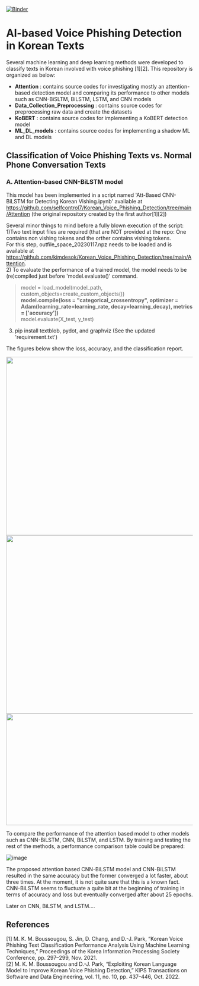 [![Binder](https://mybinder.org/badge_logo.svg)](https://mybinder.org/v2/gh/selfcontrol7/Korean_Voice_Phishing_Detection/HEAD)

# AI-based Voice Phishing Detection in Korean Texts
Several machine learning and deep learning methods were developed to classify texts in Korean involved with voice phishing [1][2].
This repository is organized as below:
- **Attention** : contains source codes for investigating mostly an attention-based detection model and comparing its performance to other models such as CNN-BiSLTM, BiLSTM, LSTM, and CNN models 
- **Data_Collection_Preprocessing** : contains source codes for preprocessing raw data and create the datasets 
- **KoBERT** : contains source codes for implementing a KoBERT detection model
- **ML_DL_models** : contains  source codes for implementing a shadow ML and DL models

## Classification of Voice Phishing Texts vs. Normal Phone Conversation Texts
### A. Attention-based CNN-BiLSTM model
This model has been implemented in a script named 'Att-Based CNN-BiLSTM for Detecting Korean Vishing.ipynb' available at https://github.com/selfcontrol7/Korean_Voice_Phishing_Detection/tree/main/Attention (the original repository created by the first author[1][2])

Several minor things to mind before a fully blown execution of the script: <br>
1)Two text input files are required (that are NOT provided at the repo: One contains non vishing tokens and the orther contains vishing tokens.  <br>
For this step, outfile_space_20230117.npz needs to be loaded and is available at https://github.com/kimdesok/Korean_Voice_Phishing_Detection/tree/main/Attention. <br>
2) To evaluate the performance of a trained model, the model needs to be (re)compiled just before 'model.evaluate()' command.

> model = load_model(model_path, custom_objects=create_custom_objects()) <br>
> **model.compile(loss = "categorical_crossentropy", optimizer = Adam(learning_rate=learning_rate, decay=learning_decay), metrics = ['accuracy'])** <br>
> model.evaluate(X_test, y_test) <br>

3) pip install textblob, pydot, and graphviz (See the updated 'requirement.txt')

The figures below show the loss, accuracy, and the classification report.

<img src=https://user-images.githubusercontent.com/64822593/213070074-4acfba7b-6ad6-4428-aefa-708c3422f0c5.png width="600" height="480">
<img src=https://user-images.githubusercontent.com/64822593/213069089-a971596c-01fb-4749-910c-1daec9c14c99.png width="600" height="480">
<img src=https://user-images.githubusercontent.com/64822593/213071179-4e845c8d-541c-4913-80d9-8130317c4592.png width="600" height="300">

To compare the performance of the attention based model to other models such as CNN-BiLSTM, CNN, BiLSTM, and LSTM.
By training and testing the rest of the methods, a performance comparison table could be prepared:

![image](https://user-images.githubusercontent.com/64822593/213107883-1da2fbb5-443d-49b1-ba3f-604735677eb6.png)

The proposed attention based CNN-BiLSTM model and CNN-BiLSTM resulted in the same accuracy but the former converged a lot faster, about three times.
At the moment, it is not quite sure that this is a known fact.  CNN-BiLSTM seems to fluctuate a quite bit at the beginning of training in terms of accuracy and loss but eventually converged after about 25 epochs.

Later on CNN, BiLSTM, and LSTM....

## References
[1] M. K. M. Boussougou, S. Jin, D. Chang, and D.-J. Park, “Korean Voice Phishing Text Classification Performance Analysis Using Machine Learning Techniques,” Proceedings of the Korea Information Processing Society Conference, pp. 297–299, Nov. 2021.<br>
[2] M. K. M. Boussougou and D.-J. Park, “Exploiting Korean Language Model to Improve Korean Voice Phishing Detection,” KIPS Transactions on Software and Data Engineering, vol. 11, no. 10, pp. 437–446, Oct. 2022. <br>
